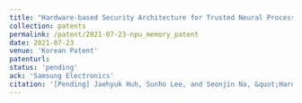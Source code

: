 ```yaml
---
title: "Hardware-based Security Architecture for Trusted Neural Processing Unit (NPU)"
collection: patents
permalink: /patent/2021-07-23-npu_memory_patent
date: 2021-07-23
venue: 'Korean Patent'
patenturl:
status: 'pending'
ack: 'Samsung Electronics'
citation: '[Pending] Jaehyuk Huh, Sunho Lee, and Seonjin Na, &quot;Hardware-based Security Architecture for Trusted Neural Processing Unit&quot;, Korean Patent (with Samsung Electronics)'
---
```

